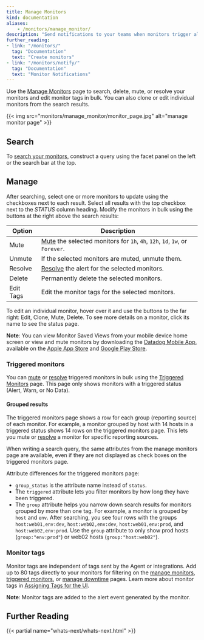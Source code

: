 ```yaml
---
title: Manage Monitors
kind: documentation
aliases:
    - /monitors/manage_monitor/
description: "Send notifications to your teams when monitors trigger alerts"
further_reading:
- link: "/monitors/"
  tag: "Documentation"
  text: "Create monitors"
- link: "/monitors/notify/"
  tag: "Documentation"
  text: "Monitor Notifications"
---
```


Use the [Manage Monitors][1] page to search, delete, mute, or resolve your monitors and edit monitor tags in bulk. You can also clone or edit individual monitors from the search results.

{{< img src="monitors/manage_monitor/monitor_page.jpg" alt="manage monitor page"  >}}

## Search

To [search your monitors][2], construct a query using the facet panel on the left or the search bar at the top.

## Manage

After searching, select one or more monitors to update using the checkboxes next to each result. Select all results with the top checkbox next to the *STATUS* column heading. Modify the monitors in bulk using the buttons at the right above the search results:

| Option    | Description                                                                |
|-----------|----------------------------------------------------------------------------|
| Mute      | [Mute][3] the selected monitors for `1h`, `4h`, `12h`, `1d`, `1w`, or `Forever`. |
| Unmute    | If the selected monitors are muted, unmute them.                           |
| Resolve   | [Resolve][4] the alert for the selected monitors.                          |
| Delete    | Permanently delete the selected monitors.                                  |
| Edit Tags | Edit the monitor tags for the selected monitors.                           |

To edit an individual monitor, hover over it and use the buttons to the far right: Edit, Clone, Mute, Delete. To see more details on a monitor, click its name to see the status page.

**Note**: You can view Monitor Saved Views from your mobile device home screen or view and mute monitors by downloading the [Datadog Mobile App][5], available on the [Apple App Store][6] and [Google Play Store][7].

### Triggered monitors

You can [mute][3] or [resolve][4] triggered monitors in bulk using the [Triggered Monitors][8] page. This page only shows monitors with a triggered status (Alert, Warn, or No Data).

#### Grouped results

The triggered monitors page shows a row for each group (reporting source) of each monitor. For example, a monitor grouped by host with 14 hosts in a triggered status shows 14 rows on the triggered monitors page. This lets you mute or [resolve][3] a monitor for specific reporting sources.

When writing a search query, the same attributes from the manage monitors page are available, even if they are not displayed as check boxes on the triggered monitors page.

Attribute differences for the triggered monitors page:

* `group_status` is the attribute name instead of `status`.
* The `triggered` attribute lets you filter monitors by how long they have been triggered.
* The `group` attribute helps you narrow down search results for monitors grouped by more than one tag. For example, a monitor is grouped by `host` and `env`. After searching, you see four rows with the groups `host:web01,env:dev`, `host:web02,env:dev`, `host:web01,env:prod`, and `host:web02,env:prod`. Use the `group` attribute to only show prod hosts (`group:"env:prod"`) or web02 hosts (`group:"host:web02"`).

### Monitor tags

Monitor tags are independent of tags sent by the Agent or integrations. Add up to 80 tags directly to your monitors for filtering on the [manage monitors][1], [triggered monitors][8], or [manage downtime][9] pages. Learn more about monitor tags in [Assigning Tags for the UI][10].

**Note**: Monitor tags are added to the alert event generated by the monitor.

## Further Reading

{{< partial name="whats-next/whats-next.html" >}}

[1]: https://app.datadoghq.com/monitors/manage
[2]: /monitors/manage/search/
[3]: /monitors/manage/status/#mute
[4]: /monitors/manage/status/#resolve
[5]: /mobile/#monitors
[6]: https://apps.apple.com/app/datadog/id1391380318
[7]: https://play.google.com/store/apps/details?id=com.datadog.app
[8]: https://app.datadoghq.com/monitors/triggered
[9]: https://app.datadoghq.com/monitors#downtime
[10]: /getting_started/tagging/assigning_tags/?tab=monitors#ui
